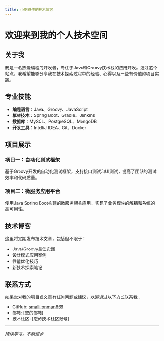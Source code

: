 ```yaml
---
title: 小钢铁侠的技术博客
---
```


# 欢迎来到我的个人技术空间

## 关于我

我是一名热爱编程的开发者，专注于Java和Groovy技术栈的应用开发。通过这个站点，我希望能够分享我在技术探索过程中的经验、心得以及一些有价值的项目实践。

## 专业技能

- **编程语言**：Java、Groovy、JavaScript
- **框架技术**：Spring Boot、Gradle、Jenkins
- **数据库**：MySQL、PostgreSQL、MongoDB
- **开发工具**：IntelliJ IDEA、Git、Docker

## 项目展示

### 项目一：自动化测试框架

基于Groovy开发的自动化测试框架，支持接口测试和UI测试，提高了团队的测试效率和代码质量。

### 项目二：微服务应用平台

使用Java Spring Boot构建的微服务架构应用，实现了业务模块的解耦和系统的高可用性。

## 技术博客

这里将定期发布技术文章，包括但不限于：

- Java/Groovy最佳实践
- 设计模式应用案例
- 性能优化技巧
- 新技术探索笔记

## 联系方式

如果您对我的项目或文章有任何问题或建议，欢迎通过以下方式联系我：

- GitHub: [smallironman666](https://github.com/smallironman666)
- 邮箱: [您的邮箱]
- 技术社区: [您的技术社区账号]

---

*持续学习，不断进步*
